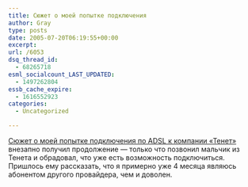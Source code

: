 ```yaml
---
title: Сюжет о моей попытке подключения
author: Gray
type: posts
date: 2005-07-20T06:19:55+00:00
excerpt:
url: /6053
dsq_thread_id:
  - 68265718
esml_socialcount_LAST_UPDATED:
  - 1497262804
essb_cache_expire:
  - 1616552923
categories:
  - Uncategorized

---
```








<a href="http://www.searchengines.ru/blog/archives/005732.html" target="_blank">Сюжет о моей попытке подключения по ADSL к компании &#171;Тенет&#187;</a> внезапно получил продолжение &#8212; только что позвонил мальчик из Тенета и обрадовал, что уже есть возможность подключиться. Пришлось ему рассказать, что я примерно уже 4 месяца являюсь абонентом другого провайдера, чем и доволен.
